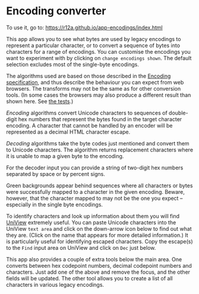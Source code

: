 # Encoding converter

To use it, go to: https://r12a.github.io/app-encodings/index.html

This app allows you to see what bytes are used by legacy encodings to represent a particular character, or to convert a sequence of bytes into characters for a range of encodings. You can customise the encodings you want to experiment with by clicking on `change encodings shown`. The default selection excludes most of the single-byte encodings.

The algorithms used are based on those described in the [Encoding specification](https://encoding.spec.whatwg.org/), and thus describe the behaviour you can expect from web browsers. The transforms may not be the same as for other conversion tools. (In some cases the browsers may also produce a different result than shown here. See [the tests](http://www.w3.org/International/tests/repo/results/encoding-dbl-byte).)

*Encoding* algorithms convert Unicode characters to sequences of double-digit hex numbers that represent the bytes found in the target character encoding. A character that cannot be handled by an encoder will be represented as a decimal HTML character escape.

*Decoding* algorithms take the byte codes just mentioned and convert them to Unicode characters. The algorithm returns replacement characters where it is unable to map a given byte to the encoding.

For the decoder input you can provide a string of two-digit hex numbers separated by space or by percent signs.

Green backgrounds appear behind sequences where all characters or bytes were successfully mapped to a character in the given encoding. Beware, however, that the character mapped to may not be the one you expect – especially in the single byte encodings.

To identify characters and look up information about them you will find [UniView](http://r12a.github.io/uniview/) extremely useful. You can paste Unicode characters into the UniView `text area` and click on the down-arrow icon below to find out what they are. (Click on the name that appears for more detailed information.) It is particularly useful for identifying escaped characters. Copy the escape(s) to the `Find` input area on UniView and click on `Dec` just below.

This app also provides a couple of extra tools below the main area. One converts between hex codepoint numbers, decimal codepoint numbers and characters. Just add one of the above and remove the focus, and the other fields will be updated. The other tool allows you to create a list of all characters in various legacy encodings.
